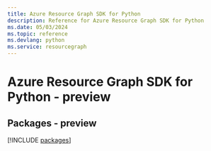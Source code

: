 ```yaml
---
title: Azure Resource Graph SDK for Python
description: Reference for Azure Resource Graph SDK for Python
ms.date: 05/03/2024
ms.topic: reference
ms.devlang: python
ms.service: resourcegraph
---
```

# Azure Resource Graph SDK for Python - preview
## Packages - preview
[!INCLUDE [packages](resource-graph-index.md)]